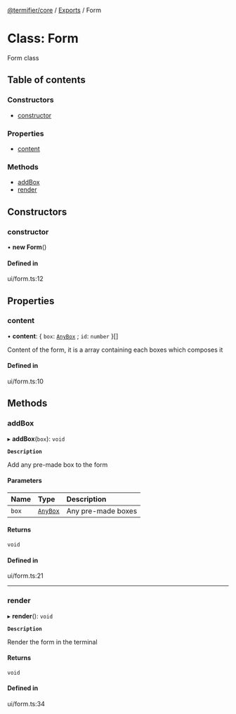 [@termifier/core](../README.md) / [Exports](../modules.md) / Form

# Class: Form

Form class

## Table of contents

### Constructors

- [constructor](Form.md#constructor)

### Properties

- [content](Form.md#content)

### Methods

- [addBox](Form.md#addbox)
- [render](Form.md#render)

## Constructors

### constructor

• **new Form**()

#### Defined in

ui/form.ts:12

## Properties

### content

• **content**: { `box`: [`AnyBox`](../modules.md#anybox) ; `id`: `number`  }[]

Content of the form, it is a array containing each boxes which composes it

#### Defined in

ui/form.ts:10

## Methods

### addBox

▸ **addBox**(`box`): `void`

**`Description`**

Add any pre-made box to the form

#### Parameters

| Name | Type | Description |
| :------ | :------ | :------ |
| `box` | [`AnyBox`](../modules.md#anybox) | Any pre-made boxes |

#### Returns

`void`

#### Defined in

ui/form.ts:21

___

### render

▸ **render**(): `void`

**`Description`**

Render the form in the terminal

#### Returns

`void`

#### Defined in

ui/form.ts:34
